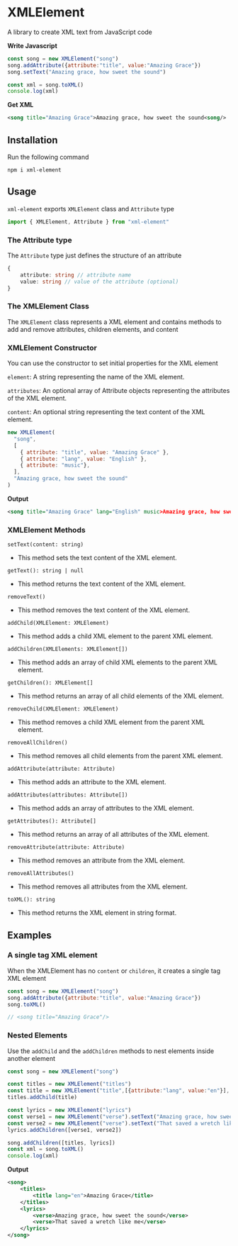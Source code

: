 # XMLElement
A library to create XML text from JavaScript code

**Write Javascript**
```js
const song = new XMLElement("song")
song.addAttribute({attribute:"title", value:"Amazing Grace"})
song.setText("Amazing grace, how sweet the sound")

const xml = song.toXML()
console.log(xml)
```
**Get XML**
```xml
<song title="Amazing Grace">Amazing grace, how sweet the sound<song/>
```

## Installation

Run the following command
```
npm i xml-element
```

## Usage

`xml-element` exports `XMLElement` class and `Attribute` type
```js
import { XMLElement, Attribute } from "xml-element"
```

### The Attribute type
The `Attribute` type just defines the structure of an attribute
```ts
{
    attribute: string // attribute name
    value: string // value of the attribute (optional)
}
```
### The XMLElement Class
The `XMLElement` class represents a XML element and contains methods to add and remove attributes, children elements, and content

### XMLElement Constructor
You can use the constructor to set initial properties for the XML element

`element`: A string representing the name of the XML element.

`attributes`: An optional array of Attribute objects representing the attributes of the XML element.

`content`: An optional string representing the text content of the XML element.
```js
new XMLElement(
  "song",
  [
    { attribute: "title", value: "Amazing Grace" },
    { attribute: "lang", value: "English" },
    { attribute: "music"},
  ],
  "Amazing grace, how sweet the sound"
)
```
**Output**
```xml
<song title="Amazing Grace" lang="English" music>Amazing grace, how sweet the sound<song/>
```
### XMLElement Methods
`setText(content: string)`
* This method sets the text content of the XML element.

`getText(): string | null`
* This method returns the text content of the XML element.

`removeText()`
* This method removes the text content of the XML element.

`addChild(XMLElement: XMLElement)`
* This method adds a child XML element to the parent XML element.

`addChildren(XMLElements: XMLElement[])`
* This method adds an array of child XML elements to the parent XML element.

`getChildren(): XMLElement[]`
* This method returns an array of all child elements of the XML element.

`removeChild(XMLElement: XMLElement)`
* This method removes a child XML element from the parent XML element.

`removeAllChildren()`
* This method removes all child elements from the parent XML element.

`addAttribute(attribute: Attribute)`
* This method adds an attribute to the XML element.

`addAttributes(attributes: Attribute[])`
* This method adds an array of attributes to the XML element.

`getAttributes(): Attribute[]`
* This method returns an array of all attributes of the XML element.

`removeAttribute(attribute: Attribute)`
* This method removes an attribute from the XML element.

`removeAllAttributes()`
* This method removes all attributes from the XML element.

`toXML(): string`
* This method returns the XML element in string format.

## Examples

### A single tag XML element
When the XMLElement has no `content` or `children`, it creates a single tag XML element
```js
const song = new XMLElement("song")
song.addAttribute({attribute:"title", value:"Amazing Grace"})
song.toXML()

// <song title="Amazing Grace"/>
```
### Nested Elements
Use the `addChild` and the `addChildren` methods to nest elements inside another element

```js
const song = new XMLElement("song")

const titles = new XMLElement("titles")
const title = new XMLElement("title",[{attribute:"lang", value:"en"}], "Amazing Grace")
titles.addChild(title)

const lyrics = new XMLElement("lyrics")
const verse1 = new XMLElement("verse").setText("Amazing grace, how sweet the sound")
const verse2 = new XMLElement("verse").setText("That saved a wretch like me")
lyrics.addChildren([verse1, verse2])

song.addChildren([titles, lyrics])
const xml = song.toXML()
console.log(xml)
```
**Output**
```xml
<song>
    <titles>
        <title lang="en">Amazing Grace</title>
    </titles>
    <lyrics>
        <verse>Amazing grace, how sweet the sound</verse>
        <verse>That saved a wretch like me</verse>
    </lyrics>
</song>
```
